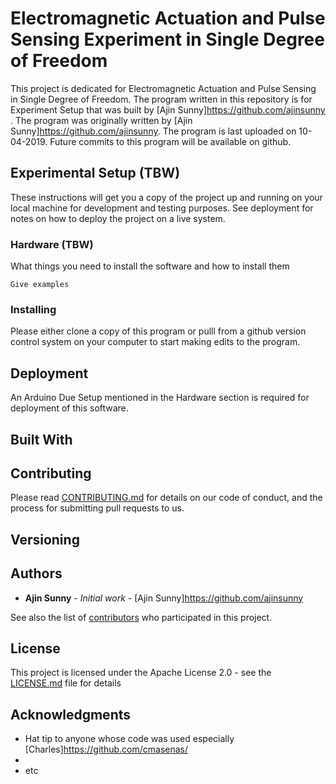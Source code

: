# Electromagnetic Actuation and Pulse Sensing Experiment in Single Degree of Freedom

This project is dedicated for Electromagnetic Actuation and Pulse Sensing in Single Degree of Freedom. The program written in this repository is for Experiment Setup that was built by [Ajin Sunny]https://github.com/ajinsunny . The program was originally written by [Ajin Sunny]https://github.com/ajinsunny. The program is last uploaded on 10-04-2019. Future commits to this program will be available on github. 

## Experimental Setup (TBW)

These instructions will get you a copy of the project up and running on your local machine for development and testing purposes. See deployment for notes on how to deploy the project on a live system.

### Hardware (TBW)

What things you need to install the software and how to install them

```
Give examples
```

### Installing

Please either clone a copy of this program or pulll from a github version control system on your computer to start making edits to the program. 

## Deployment

An Arduino Due Setup mentioned in the Hardware section is required for deployment of this software. 


## Built With


## Contributing

Please read [CONTRIBUTING.md](https://gist.github.com/PurpleBooth/b24679402957c63ec426) for details on our code of conduct, and the process for submitting pull requests to us.

## Versioning 

## Authors

* **Ajin Sunny** - *Initial work* - [Ajin Sunny]https://github.com/ajinsunny

See also the list of [contributors](https://github.com/your/project/contributors) who participated in this project.

## License

This project is licensed under the Apache License 2.0 - see the [LICENSE.md](LICENSE.md) file for details

## Acknowledgments

* Hat tip to anyone whose code was used especially [Charles]https://github.com/cmasenas/
* 
* etc

